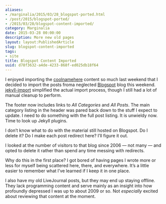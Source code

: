```yaml
---
aliases:
- /marginalia/2015/03/28_blogspot-ported.html
- /post/2015/blogspot-ported/
- /2015/03/28/blogspot-content-imported/
category: Marginalia
date: 2015-03-28 00:00:00
description: More new old pages
layout: layout:PublishedArticle
slug: blogspot-content-imported
tags:
- site
title: Blogspot Content Imported
uuid: d78f3632-a4de-4233-868f-ed025db18f64
---
```


I enjoyed importing the [coolnamehere](/categories/coolnamehere/)
content so much last weekend that I decided to import the posts froma
neglected [Blogspot](/categories/blogspot/) blog this weekend.
[jekyll-import](http://import.jekyllrb.com/docs/blogger/) simplified the
actual import process, though I still had a lot of manual cleanup to
perform.

The footer now includes links to *All Categories* and *All Posts*. The
main category listing in the header was pared back down to the stuff I
expect to update. I need to do something with the full post listing. It
is unwieldy now. Time to look up Jekyll plugins.

I don’t know what to do with the material still hosted on Blogspot. Do I
delete it? Do I make each post redirect here? I’ll figure it out.

<aside class="admonition">

I looked at the number of visitors to that blog since 2006 — not many —
and opted to delete it rather than spend any time messing with
redirects.

</aside>

Why do this in the first place? I got bored of having pages I wrote more
or less for myself being scattered here, there, and everywhere. It’s a
little easier to remember what I’ve learned if I keep it in one place.

I also have my old LiveJournal posts, but they may end up staying
offline. They lack programming content and serve mainly as an insight
into how profoundly depressed I was up to about 2009 or so. Not
*especially* excited about reviewing that content at the moment.